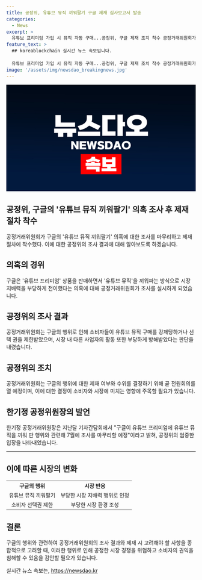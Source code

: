 ```yaml
---
title: 공정위, 유튜브 뮤직 끼워팔기 구글 제재 심사보고서 발송
categories:
  - News
excerpt: >
  유튜브 프리미엄 가입 시 뮤직 자동 구매...공정위, 구글 제재 조치 착수 공정거래위원회가 구글의 유튜브 뮤직 끼워팔기 의혹에 대한 조사를 완료하고 제재조치에 들어갔습니다. 공정위는 구글이 유튜브 프리미엄 가입자에게 유튜브 뮤직을 강제로 판매하여 시장지배력을 부당하게 확장했다는 결론을 내렸습니다. 이에 따라 소비자 선택권이 제한되었으며, 다른 사업자의 활동도 방해받았다고 공정위는 판단하고 있습니다. 이에 대한 제재 여부와 수위는 곧 결정될 예정입니다.
feature_text: >
  ## koreablockchain 실시간 뉴스 속보입니다.

  유튜브 프리미엄 가입 시 뮤직 자동 구매...공정위, 구글 제재 조치 착수 공정거래위원회가 구글의 유튜브 뮤직 끼워팔기 의혹에 대한 조사를 완료하고 제재조치에 들어갔습니다. 공정위는 구글이 유튜브 프리미엄 가입자에게 유튜브 뮤직을 강제로 판매하여 시장지배력을 부당하게 확장했다는 결론을 내렸습니다. 이에 따라 소비자 선택권이 제한되었으며, 다른 사업자의 활동도 방해받았다고 공정위는 판단하고 있습니다. 이에 대한 제재 여부와 수위는 곧 결정될 예정입니다.
image: '/assets/img/newsdao_breakingnews.jpg'
---
```


<p><img src="/assets/img/newsdao_breakingnews.jpg" alt="koreablockchain 속보" /></p>

<h2>공정위, 구글의 '유튜브 뮤직 끼워팔기' 의혹 조사 후 제재 절차 착수</h2>

<p data-ke-size="size16">공정거래위원회가 구글의 '유튜브 뮤직 끼워팔기' 의혹에 대한 조사를 마무리하고 제재 절차에 착수했다. 이에 대한 공정위의 조사 결과에 대해 알아보도록 하겠습니다.</p>

<h2>의혹의 경위</h2>

<p data-ke-size="size16">구글은 '유튜브 프리미엄' 상품을 판매하면서 '유튜브 뮤직'을 끼워파는 방식으로 시장 지배력을 부당하게 전이했다는 의혹에 대해 공정거래위원회가 조사를 실시하게 되었습니다.</p>

<h2>공정위의 조사 결과</h2>

<p data-ke-size="size16">공정거래위원회는 구글의 행위로 인해 소비자들이 유튜브 뮤직 구매를 강제당하거나 선택 권을 제한받았으며, 시장 내 다른 사업자의 활동 또한 부당하게 방해받았다는 판단을 내렸습니다.</p>

<h2>공정위의 조치</h2>

<p data-ke-size="size16">공정거래위원회는 구글의 행위에 대한 제재 여부와 수위를 결정하기 위해 곧 전원회의를 열 예정이며, 이에 대한 결정이 소비자와 시장에 미치는 영향에 주목할 필요가 있습니다.</p>

<h2>한기정 공정위원장의 발언</h2>

<p data-ke-size="size16">한기정 공정거래위원장은 지난달 기자간담회에서 "구글이 유튜브 프리미엄에 유튜브 뮤직을 끼워 판 행위와 관련해 7월에 조사를 마무리할 예정"이라고 밝혀, 공정위의 엄중한 입장을 나타내었습니다.</p>

<hr>

<h2>이에 따른 시장의 변화</h2>

<table>
  <tr>
    <td style="text-align: center; height: 17px;"><b>구글의 행위</b></td>
    <td style="text-align: center; height: 17px;"><b>시장 반응</b></td>
  </tr>
  <tr>
    <td style="text-align: center; height: 17px;">유튜브 뮤직 끼워팔기</td>
    <td style="text-align: center; height: 17px;">부당한 시장 지배력 행위로 인정</td>
  </tr>
  <tr>
    <td style="text-align: center; height: 17px;">소비자 선택권 제한</td>
    <td style="text-align: center; height: 17px;">부당한 시장 환경 조성</td>
  </tr>
</table>

<h2>결론</h2>

<p data-ke-size="size16">구글의 행위와 관련하여 공정거래위원회의 조사 결과와 제재 시 고려해야 할 사항을 종합적으로 고려할 때, 이러한 행위로 인해 공정한 시장 경쟁을 위협하고 소비자의 권익을 침해할 수 있음을 감안할 필요가 있습니다.</p>
실시간 뉴스 속보는, <a href="https://newsdao.kr" rel="dofollow">https://newsdao.kr</a>


